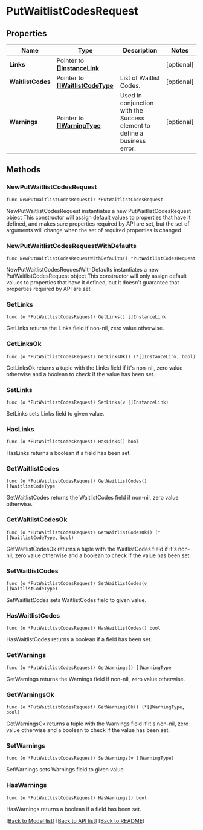 # PutWaitlistCodesRequest

## Properties

Name | Type | Description | Notes
------------ | ------------- | ------------- | -------------
**Links** | Pointer to [**[]InstanceLink**](InstanceLink.md) |  | [optional] 
**WaitlistCodes** | Pointer to [**[]WaitlistCodeType**](WaitlistCodeType.md) | List of Waitlist Codes. | [optional] 
**Warnings** | Pointer to [**[]WarningType**](WarningType.md) | Used in conjunction with the Success element to define a business error. | [optional] 

## Methods

### NewPutWaitlistCodesRequest

`func NewPutWaitlistCodesRequest() *PutWaitlistCodesRequest`

NewPutWaitlistCodesRequest instantiates a new PutWaitlistCodesRequest object
This constructor will assign default values to properties that have it defined,
and makes sure properties required by API are set, but the set of arguments
will change when the set of required properties is changed

### NewPutWaitlistCodesRequestWithDefaults

`func NewPutWaitlistCodesRequestWithDefaults() *PutWaitlistCodesRequest`

NewPutWaitlistCodesRequestWithDefaults instantiates a new PutWaitlistCodesRequest object
This constructor will only assign default values to properties that have it defined,
but it doesn't guarantee that properties required by API are set

### GetLinks

`func (o *PutWaitlistCodesRequest) GetLinks() []InstanceLink`

GetLinks returns the Links field if non-nil, zero value otherwise.

### GetLinksOk

`func (o *PutWaitlistCodesRequest) GetLinksOk() (*[]InstanceLink, bool)`

GetLinksOk returns a tuple with the Links field if it's non-nil, zero value otherwise
and a boolean to check if the value has been set.

### SetLinks

`func (o *PutWaitlistCodesRequest) SetLinks(v []InstanceLink)`

SetLinks sets Links field to given value.

### HasLinks

`func (o *PutWaitlistCodesRequest) HasLinks() bool`

HasLinks returns a boolean if a field has been set.

### GetWaitlistCodes

`func (o *PutWaitlistCodesRequest) GetWaitlistCodes() []WaitlistCodeType`

GetWaitlistCodes returns the WaitlistCodes field if non-nil, zero value otherwise.

### GetWaitlistCodesOk

`func (o *PutWaitlistCodesRequest) GetWaitlistCodesOk() (*[]WaitlistCodeType, bool)`

GetWaitlistCodesOk returns a tuple with the WaitlistCodes field if it's non-nil, zero value otherwise
and a boolean to check if the value has been set.

### SetWaitlistCodes

`func (o *PutWaitlistCodesRequest) SetWaitlistCodes(v []WaitlistCodeType)`

SetWaitlistCodes sets WaitlistCodes field to given value.

### HasWaitlistCodes

`func (o *PutWaitlistCodesRequest) HasWaitlistCodes() bool`

HasWaitlistCodes returns a boolean if a field has been set.

### GetWarnings

`func (o *PutWaitlistCodesRequest) GetWarnings() []WarningType`

GetWarnings returns the Warnings field if non-nil, zero value otherwise.

### GetWarningsOk

`func (o *PutWaitlistCodesRequest) GetWarningsOk() (*[]WarningType, bool)`

GetWarningsOk returns a tuple with the Warnings field if it's non-nil, zero value otherwise
and a boolean to check if the value has been set.

### SetWarnings

`func (o *PutWaitlistCodesRequest) SetWarnings(v []WarningType)`

SetWarnings sets Warnings field to given value.

### HasWarnings

`func (o *PutWaitlistCodesRequest) HasWarnings() bool`

HasWarnings returns a boolean if a field has been set.


[[Back to Model list]](../README.md#documentation-for-models) [[Back to API list]](../README.md#documentation-for-api-endpoints) [[Back to README]](../README.md)


